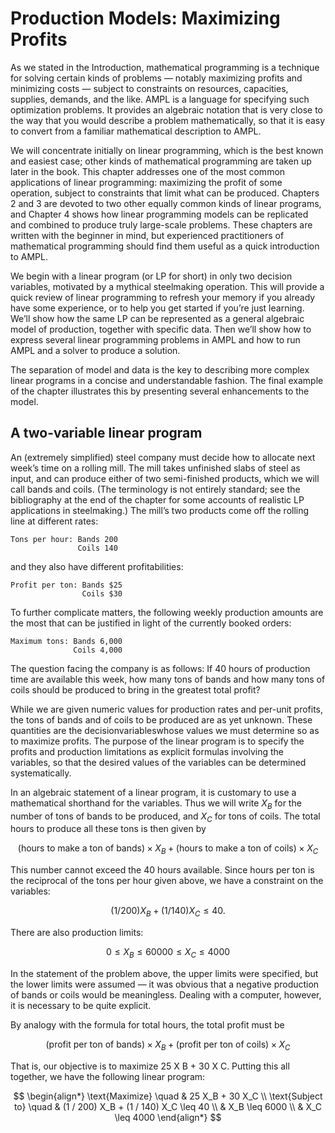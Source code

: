 # Production Models: Maximizing Profits

As we stated in the Introduction, mathematical programming is a technique for solving certain kinds of problems — notably maximizing profits and minimizing costs — subject to constraints on resources, capacities, supplies, demands, and the like. AMPL is a language for specifying such optimization problems. It provides an algebraic notation that is very close to the way that you would describe a problem mathematically, so that it is easy to convert from a familiar mathematical description to AMPL. 

We will concentrate initially on linear programming, which is the best known and easiest case; other kinds of mathematical programming are taken up later in the book. This chapter addresses one of the most common applications of linear programming: maximizing the profit of some operation, subject to constraints that limit what can be produced. Chapters 2 and 3 are devoted to two other equally common kinds of linear programs, and Chapter 4 shows how linear programming models can be replicated and combined to produce truly large-scale problems. These chapters are written with the beginner in mind, but experienced practitioners of mathematical programming should find them useful as a quick introduction to AMPL.

We begin with a linear program (or LP for short) in only two decision variables, motivated by a mythical steelmaking operation. This will provide a quick review of linear programming to refresh your memory if you already have some experience, or to help you get started if you’re just learning. We’ll show how the same LP can be represented as a general algebraic model of production, together with specific data. Then we’ll show how to express several linear programming problems in AMPL and how to run AMPL and a solver to produce a solution. 

The separation of model and data is the key to describing more complex linear programs in a concise and understandable fashion. The final example of the chapter illustrates this by presenting several enhancements to the model. 

## A two-variable linear program

An (extremely simplified) steel company must decide how to allocate next week’s time on a rolling mill. The mill takes unfinished slabs of steel as input, and can produce either of two semi-finished products, which we will call bands and coils. (The terminology is not entirely standard; see the bibliography at the end of the chapter for some accounts of realistic LP applications in steelmaking.) The mill’s two products come off the rolling line at different rates:

```
Tons per hour: Bands 200
               Coils 140
```

and they also have different profitabilities:

```
Profit per ton: Bands $25
                Coils $30
```

To further complicate matters, the following weekly production amounts are the most that can be justified in light of the currently booked orders:

```
Maximum tons: Bands 6,000
              Coils 4,000
```

The question facing the company is as follows: If 40 hours of production time are available this week, how many tons of bands and how many tons of coils should be produced to bring in the greatest total profit?

 While we are given numeric values for production rates and per-unit profits, the tons of bands and of coils to be produced are as yet unknown. These quantities are the decisionvariableswhose values we must determine so as to maximize profits. The purpose of the linear program is to specify the profits and production limitations as explicit formulas involving the variables, so that the desired values of the variables can be determined systematically.

In an algebraic statement of a linear program, it is customary to use a mathematical shorthand for the variables. Thus we will write $X_B$ for the number of tons of bands to be produced, and $X_C$ for tons of coils. The total hours to produce all these tons is then given by

$$
(\text{hours to make a ton of bands}) \times X_B + (\text{hours to make a ton of coils}) \times X_C
$$

This number cannot exceed the 40 hours available. Since hours per ton is the reciprocal of the tons per hour given above, we have a constraint on the variables:

$$
(1 / 200) X_B + (1 / 140) X_C \leq 40.
$$

There are also production limits:

$$
0 \leq X_B \leq 6000
0 \leq X_C \leq 4000
$$

In the statement of the problem above, the upper limits were specified, but the lower limits were assumed — it was obvious that a negative production of bands or coils would be meaningless. Dealing with a computer, however, it is necessary to be quite explicit.

By analogy with the formula for total hours, the total profit must be

$$
(\text{profit per ton of bands}) \times X_B + (\text{profit per ton of coils}) \times X_C
$$

That is, our objective is to maximize 25 X B + 30 X C. Putting this all together, we have the following linear program:

$$
\begin{align*}
  \text{Maximize} \quad & 25 X_B + 30 X_C \\
  \text{Subject to} 
    \quad & (1 / 200) X_B + (1 / 140) X_C \leq 40 \\
    & X_B \leq 6000 \\
    & X_C \leq 4000
\end{align*}
$$
